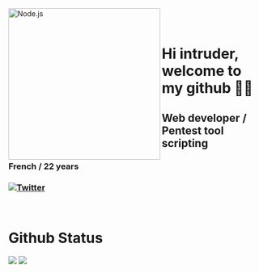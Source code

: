 <img align="left" alt="Node.js" width="300px" height="300px" top="200px" src="https://media.giphy.com/media/l4EoYvSFAO0BjGcU0/giphy.gif" />
<br>
<br>

# Hi intruder, welcome to my github  🏴‍☠️ 

## Web developer / Pentest tool scripting

### French / 22 years

### [![Twitter](https://img.shields.io/twitter/follow/Lokysec?style=social?style=for-the-badge&logo=twitter)](https://instagram.com/fajartheggman)

<br>

# Github Status
![](https://github-readme-stats.vercel.app/api?username=Lokysec&theme=blue-green)
![](https://github-readme-stats.vercel.app/api/top-langs/?username=Lokysec&theme=blue-green)

